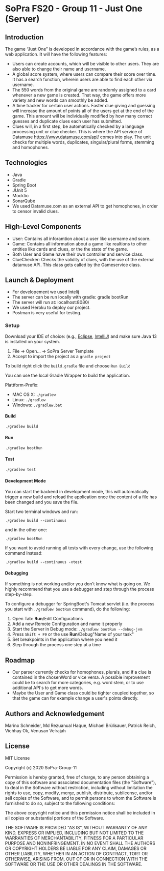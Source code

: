 # SoPra FS20 - Group 11 - Just One (Server)

## Introduction
The game “Just One” is developed in accordance with the game’s rules, as a web application. It will have the following features:

- Users can create accounts, which will be visible to other users. They are also able to change their name and username.
- A global score system, where users can compare their score over time. It has a search function, wherein users are able to find each other via username.
- The 550 words from the original game are randomly assigned to a card whenever a new game is created. That way, the game offers more variety and new words can smoothly be added.
- A time tracker for certain user actions. Faster clue giving and guessing will increase the amount of points all of the users get at the end of the game. This amount will be individually modified by how many correct guesses and duplicate clues each user has submitted.
- Clues will, in a first step, be automatically checked by a language processing unit or clue checker. This is where the API service of Datamuse https://www.datamuse.com/api/ comes into play. The unit checks for multiple words, duplicates, singular/plural forms, stemming and homophones.


## Technologies
- Java
- Gradle
- Spring Boot
- JUnit 5
- Mocktio
- SonarQube
- We used Datamuse.com as an external API to get homophones, in order to censor invalid clues.

## High-Level Components
- User: Contains all inforamtion about a user like username and score.
- Game: Contains all information about a game like realtions to other entities like cards and clues, or the the state of the game.
- Both User and Game have their own controller and service class.
- ClueChecker: Checks the validity of clues, with the use of the external datamuse API. This class gets called by the Gameservice class.
## Launch & Deployment
- For developement we used Intelij
- The server can be run locally with gradle: gradle bootRun
- The server will run at: localhost:8080/
- We used Heroku to deploy our project.
- Postman is very useful for testing.

### Setup

Download your IDE of choice: (e.g., [Eclipse](http://www.eclipse.org/downloads/), [IntelliJ](https://www.jetbrains.com/idea/download/)) and make sure Java 13 is installed on your system.

1. File -> Open... -> SoPra Server Template
2. Accept to import the project as a `gradle project`

To build right click the `build.gradle` file and choose `Run Build`

You can use the local Gradle Wrapper to build the application.

Plattform-Prefix:

-   MAC OS X: `./gradlew`
-   Linux: `./gradlew`
-   Windows: `./gradlew.bat`

#### Build

```bash
./gradlew build
```

#### Run

```bash
./gradlew bootRun
```

#### Test

```bash
./gradlew test
```

#### Development Mode

You can start the backend in development mode, this will automatically trigger a new build and reload the application
once the content of a file has been changed and you save the file.

Start two terminal windows and run:

`./gradlew build --continuous`

and in the other one:

`./gradlew bootRun`

If you want to avoid running all tests with every change, use the following command instead:

`./gradlew build --continuous -xtest`


#### Debugging

If something is not working and/or you don't know what is going on. We highly recommend that you use a debugger and step
through the process step-by-step.

To configure a debugger for SpringBoot's Tomcat servlet (i.e. the process you start with `./gradlew bootRun` command),
do the following:

1. Open Tab: **Run**/Edit Configurations
2. Add a new Remote Configuration and name it properly
3. Start the Server in Debug mode: `./gradlew bootRun --debug-jvm`
4. Press `Shift + F9` or the use **Run**/Debug"Name of your task"
5. Set breakpoints in the application where you need it
6. Step through the process one step at a time


## Roadmap

- Our parser currently checks for homophones, plurals, and if a clue is contained in the chosenWord or vice versa. A possible improvement could be to search for more categories, e.g. word stem, or to use additional API's to get more words.
- Maybe the User and Game class could be tighter coupled together, so that the game can for example change a user's points directly.

## Authors and Acknowledgement
Marino Schneider, Md Rezuanual Haque, Michael Brülisauer, Patrick Reich, Vichhay Ok, Venusan Velrajah
## License
MIT License

Copyright (c) 2020 SoPra-Group-11

Permission is hereby granted, free of charge, to any person obtaining a copy of this software and associated documentation files (the "Software"), to deal in the Software without restriction, including without limitation the rights to use, copy, modify, merge, publish, distribute, sublicense, and/or sell copies of the Software, and to permit persons to whom the Software is furnished to do so, subject to the following conditions:

The above copyright notice and this permission notice shall be included in all copies or substantial portions of the Software.

THE SOFTWARE IS PROVIDED "AS IS", WITHOUT WARRANTY OF ANY KIND, EXPRESS OR IMPLIED, INCLUDING BUT NOT LIMITED TO THE WARRANTIES OF MERCHANTABILITY, FITNESS FOR A PARTICULAR PURPOSE AND NONINFRINGEMENT. IN NO EVENT SHALL THE AUTHORS OR COPYRIGHT HOLDERS BE LIABLE FOR ANY CLAIM, DAMAGES OR OTHER LIABILITY, WHETHER IN AN ACTION OF CONTRACT, TORT OR OTHERWISE, ARISING FROM, OUT OF OR IN CONNECTION WITH THE SOFTWARE OR THE USE OR OTHER DEALINGS IN THE SOFTWARE.
